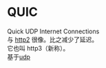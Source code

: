 # QUIC

Quick UDP Internet Connections  
与 [http2](/communication-protocol/http.html) 很像。比之减少了延迟。  
它也叫 http3（新称）。  
基于[udp](/communication-protocol/udp.html)
